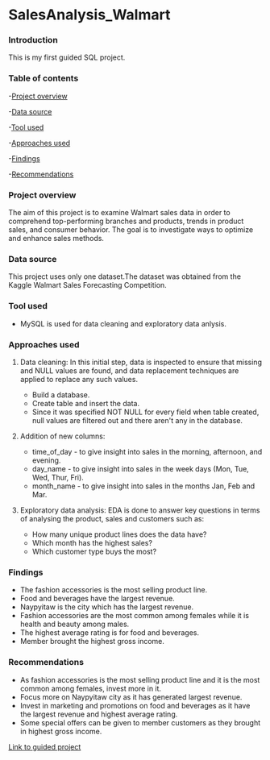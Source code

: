 # SalesAnalysis_Walmart

### Introduction

This is my first guided SQL project.

### Table of contents

-[Project overview](#project-overview)

-[Data source](#data-source)

-[Tool used](#tool-used)

-[Approaches used](#approaches-used)

-[Findings](#findings)

-[Recommendations](#recommendations)

### Project overview

The aim of this project is to examine Walmart sales data in order to comprehend top-performing branches and products, trends in product sales, and consumer behavior. The goal is to investigate ways to optimize and enhance sales methods.

### Data source

This project uses only one dataset.The dataset was obtained from the Kaggle Walmart Sales Forecasting Competition.

### Tool used
- MySQL is used for data cleaning and exploratory data anlysis.

### Approaches used

1. Data cleaning: In this initial step, data is inspected to ensure that missing and NULL values are found, and data replacement techniques are applied to replace any such values.

    - Build a database.
    - Create table and insert the data.
    - Since it was specified NOT NULL for every field when table created, null values are filtered out and there aren't any in the database.
  
2. Addition of new columns:

   - time_of_day - to give insight into sales in the morning, afternoon, and evening.
   - day_name - to give insight into sales in the week days (Mon, Tue, Wed, Thur, Fri).
   - month_name - to give insight into sales in the months Jan, Feb and Mar.

3. Exploratory data analysis: EDA is done to answer key questions in terms of analysing the product, sales and customers such as:

   - How many unique product lines does the data have?
   - Which month has the highest sales?
   - Which customer type buys the most?

### Findings

- The fashion accessories is the most selling product line.
- Food and beverages have the largest revenue.
- Naypyitaw is the city which has the largest revenue.
- Fashion accessories are the most common among females while it is health and beauty among males.
- The highest average rating is for food and beverages.
- Member brought the highest gross income.

### Recommendations

- As fashion accessories is the most selling product line and it is the most common among females, invest more in it.
- Focus more on Naypyitaw city as it has generated largest revenue.
- Invest in marketing and promotions on food and beverages as it have the largest revenue and highest average rating.
- Some special offers can be given to member customers as they brought in highest gross income. 
  
[Link to guided project](https://www.youtube.com/watch?v=Qr1Go2gP8fo)
